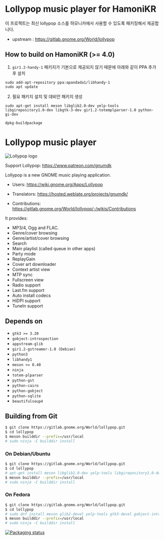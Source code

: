 # Lollypop music player for HamoniKR

이 프로젝트는 최신 lollypop 소스를 하모니카에서 사용할 수 있도록 패키징해서 제공합니다.

 * upstream : https://gitlab.gnome.org/World/lollypop

## How to build on HamoniKR (>= 4.0)

 1) `gir1.2-handy-1` 패키지가 기본으로 제공되지 않기 때문에 아래와 같이 PPA 추가 후 설치
```
sudo add-apt-repository ppa:apandada1/libhandy-1
sudo apt update
``` 
 2) 필요 패키지 설치 및 데비안 패키지 생성
```
sudo apt-get install meson libglib2.0-dev yelp-tools libgirepository1.0-dev libgtk-3-dev gir1.2-totemplparser-1.0 python-gi-dev

dpkg-buildpackage
```


# Lollypop music player

![Lollypop logo](https://gitlab.gnome.org/World/lollypop/raw/master/data/icons/hicolor/256x256/apps/org.gnome.Lollypop.png)

Support Lollypop: https://www.patreon.com/gnumdk

Lollypop is a new GNOME music playing application.

- Users: https://wiki.gnome.org/Apps/Lollypop

- Translators: https://hosted.weblate.org/projects/gnumdk/

- Contributions: https://gitlab.gnome.org/World/lollypop/-/wikis/Contributions

It provides:

- MP3/4, Ogg and FLAC.
- Genre/cover browsing
- Genre/artist/cover browsing
- Search
- Main playlist (called queue in other apps)
- Party mode
- ReplayGain
- Cover art downloader
- Context artist view
- MTP sync
- Fullscreen view
- Radio support
- Last.fm support
- Auto install codecs
- HiDPI support
- TuneIn support

## Depends on

- `gtk3 >= 3.20`
- `gobject-introspection`
- `appstream-glib`
- `gir1.2-gstreamer-1.0 (Debian)`
- `python3`
- `libhandy1`
- `meson >= 0.40`
- `ninja`
- `totem-plparser`
- `python-gst`
- `python-cairo`
- `python-gobject`
- `python-sqlite`
- `beautifulsoup4`

## Building from Git

```bash
$ git clone https://gitlab.gnome.org/World/lollypop.git
$ cd lollypop
$ meson builddir --prefix=/usr/local
# sudo ninja -C builddir install
```

### On Debian/Ubuntu

```bash
$ git clone https://gitlab.gnome.org/World/lollypop.git
$ cd lollypop
# apt-get install meson libglib2.0-dev yelp-tools libgirepository1.0-dev libgtk-3-dev gir1.2-totemplparser-1.0 python-gi-dev
$ meson builddir --prefix=/usr/local
# sudo ninja -C builddir install
```

### On Fedora

```bash
$ git clone https://gitlab.gnome.org/World/lollypop.git
$ cd lollypop
# sudo dnf install meson glib2-devel yelp-tools gtk3-devel gobject-introspection-devel python3 pygobject3-devel libsoup-devel
$ meson builddir --prefix=/usr/local
# sudo ninja -C builddir install
```

[![Packaging status](https://repology.org/badge/vertical-allrepos/lollypop.svg)](https://repology.org/project/lollypop/versions)
